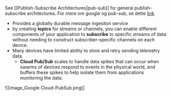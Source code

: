 See [[Publish-Subscribe Architectures|pub-sub]] for general publish-subscribe architectures. For mere om google og pub-sub, se dette [link](https://cloud.google.com/architecture/connected-devices/device-pubsub-architecture?hl=en)
- Provides a globally durable message ingesiton service
- by creating **topics** for streams or channels, you can enable different components of your application to **subscribe** to specific streams of data without needing to construct subscriber-specific channels on each device.
- Many devices have limited ability to store and retry sending telemetry data.
	- **Cloud Pub/Sub** scales to handle data spikes that can occur when swarms of devices respond to events in the physical world, and buffers these spikes to help isolate them from applications monitoring the data.

![[image_Google Cloud-PubSub.png]]

